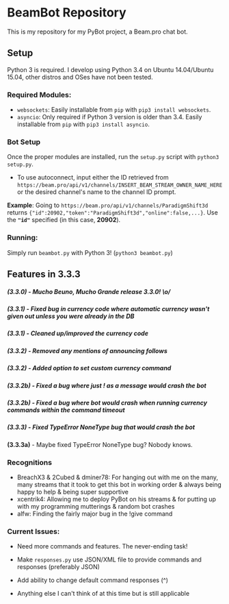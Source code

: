# BeamBot Repository

This is my repository for my PyBot project, a Beam.pro chat bot.

## Setup

Python 3 is required. I develop using Python 3.4 on Ubuntu 14.04/Ubuntu 15.04, other distros and OSes have not been tested.

### Required Modules:

- `websockets`: Easily installable from `pip` with `pip3 install websockets`.
- `asyncio`: Only required if Python 3 version is older than 3.4. Easily installable from `pip` with `pip3 install asyncio`.

### Bot Setup

Once the proper modules are installed, run the `setup.py` script with `python3 setup.py`.

- To use autoconnect, input either the ID retrieved from `https://beam.pro/api/v1/channels/INSERT_BEAM_STREAM_OWNER_NAME_HERE` or the desired channel's name to the channel ID prompt.

 **Example**: Going to `https://beam.pro/api/v1/channels/ParadigmShift3d` returns `{"id":20902,"token":"ParadigmShift3d","online":false,...}`. Use the **`"id"`** specified (in this case, **20902**).

### Running:

Simply run `beambot.py` with Python 3! (`python3 beambot.py`)

## Features in 3.3.3

##### **(3.3.0)** - Mucho Beuno, Mucho Grande release 3.3.0! \o/

##### **(3.3.1)** - Fixed bug in currency code where automatic currency wasn't given out unless you were already in the DB

##### **(3.3.1)** - Cleaned up/improved the currency code

##### **(3.3.2)** - Removed any mentions of announcing follows

##### **(3.3.2)** - Added option to set custom currency command

##### **(3.3.2b)** - Fixed a bug where just ! as a message would crash the bot

##### **(3.3.2b)** - Fixed a bug where bot would crash when running currency commands within the command timeout

##### **(3.3.3)** - Fixed TypeError NoneType bug that would crash the bot

**(3.3.3a)** - Maybe fixed TypeError NoneType bug? Nobody knows.

### Recognitions
- BreachX3 & 2Cubed & dminer78: For hanging out with me on the many, many streams that it took to get this bot in working order & always being happy to help & being super supportive
- xcentrik4: Allowing me to deploy PyBot on his streams & for putting up with my programming mutterings & random bot crashes
- alfw: Finding the fairly major bug in the !give command

### Current Issues:

- Need more commands and features. The never-ending task!

- Make `responses.py` use JSON/XML file to provide commands and responses (preferably JSON)

- Add ability to change default command responses (^)

- Anything else I can't think of at this time but is still applicable
